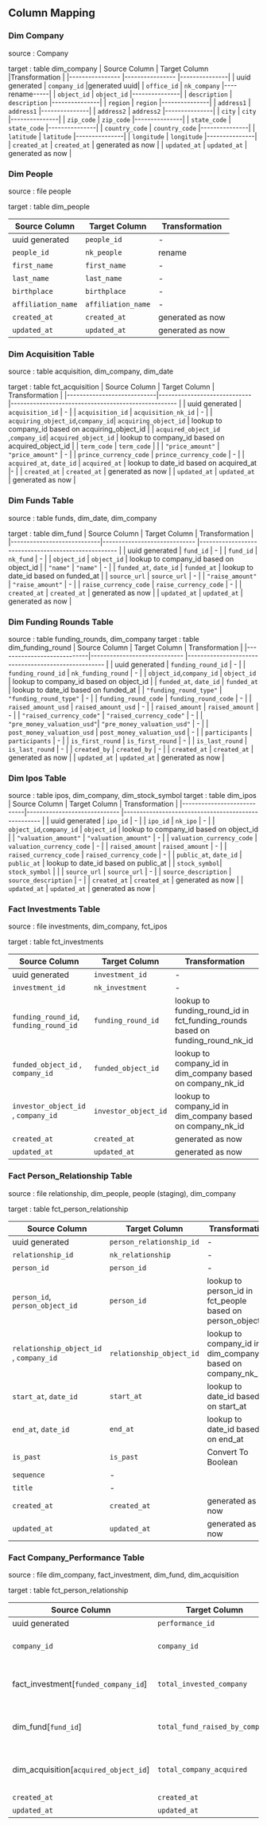 
## Column Mapping

### Dim Company
source : Company

target : table dim_company
| Source Column   | Target Column   |Transformation |
|---------------- |---------------- |---------------|
| uuid generated  | `company_id`    |generated  uuid|
| `office_id`     | `nk_company` |----rename-----|
| `object_id`     | `object_id`     |---------------|
| `description`   | `description`   |---------------|
| `region`        | `region`        |---------------|
| `address1`      | `address1`      |---------------|
| `address2`      | `address2`      |---------------|
| `city`          | `city`          |---------------|
| `zip_code`      | `zip_code`      |---------------|
| `state_code`    | `state_code`    |---------------|
| `country_code`  | `country_code`  |---------------|
| `latitude`      | `latitude`      |---------------|
| `longitude`     | `longitude`     |---------------|
| `created_at`               | `created_at`                     |  generated as now                                                  |
| `updated_at`               | `updated_at`                     | generated as now                                                  |



### Dim People
source : file people

target : table dim_people

| Source Column                 | Target Column      | Transformation                                                   |
|--------------------------------|-------------------|-----------------------------------------------------------------|
| uuid generated             | `people_id`                     | -                                                     |
| `people_id`            | `nk_people`                  | rename                                                     |
| `first_name`            | `first_name`                  | -                                                     |
| `last_name`            | `last_name`                  | -                                                     |
| `birthplace`            | `birthplace`                  | -                                                     |
| `affiliation_name`            | `affiliation_name`                  | -                                                     |
| `created_at`               | `created_at`                     |  generated as now                                                  |
| `updated_at`               | `updated_at`                     | generated as now                                                  |

### Dim Acquisition Table
source : table acquisition, dim_company, dim_date

target : table fct_acquisition
| Source Column              | Target Column                | Transformation                                      |
|----------------------------|----------------------------- |---------------------------------------------------- |
| uuid generated             | `acquisition_id`             | -                                                   |
| `acquisition_id`           | `acquisition_nk_id`          | -                                                   |
| `acquiring_object_id`,`company_id`| `acquiring_object_id`  | lookup to company_id based on acquiring_object_id  |
| `acquired_object_id` ,`company_id`| `acquired_object_id`   | lookup to company_id based on acquired_object_id   |
| `term_code`         | `term_code`         |          |
| `"price_amount"`                  | `"price_amount"`       | -                                                  |
| `prince_currency_code`            | `prince_currency_code` | -                                                  |
| `acquired_at`, `date_id`          | `acquired_at`          | lookup to date_id based on acquired_at             |-                                                  |
| `created_at`               | `created_at`                     |  generated as now                                                  |
| `updated_at`               | `updated_at`                     | generated as now                                                  |

### Dim Funds Table
source : table funds, dim_date, dim_company

target : table dim_fund
| Source Column              | Target Column                | Transformation                                      |
|----------------------------|----------------------------- |---------------------------------------------------- |
| uuid generated             | `fund_id`             | -                                                   |
| `fund_id`                  | `nk_fund`          | -                                                   |
| `object_id`                | `object_id`           | lookup to company_id based on object_id             |
| `"name"`                   | `"name"`              | -                                                  |
| `funded_at`, `date_id`     | `funded_at`           | lookup to date_id based on funded_at               |
| `source_url`               | `source_url`          | -                                                  |
| `"raise_amount"`           | `"raise_amount"`      | -                                                  |
| `raise_currency_code`      | `raise_currency_code` | -                                                  |
| `created_at`               | `created_at`                     |  generated as now                                                  |
| `updated_at`               | `updated_at`                     | generated as now                                                  |


### Dim Funding Rounds Table
source : table funding_rounds, dim_company
target : table dim_funding_round
| Source Column              | Target Column                | Transformation                                      |
|----------------------------|----------------------------- |---------------------------------------------------- |
| uuid generated             | `funding_round_id`               | -                                                     |
| `funding_round_id`         | `nk_funding_round`            | -                                                     |
| `object_id`,`company_id`   | `object_id`                      | lookup to company_id based on object_id               |
| `funded_at`, `date_id`     | `funded_at`                      | lookup to date_id based on funded_at                  |
| `"funding_round_type"`     | `"funding_round_type"`           | -                                                     |
| `funding_round_code`       | `funding_round_code`             | -                                                     |
| `raised_amount_usd`        | `raised_amount_usd`              | - |
| `raised_amount`            | `raised_amount`                  | - |
| `"raised_currency_code"`   | `"raised_currency_code"`         | - |
| `"pre_money_valuation_usd"`| `"pre_money_valuation_usd"`      | - |
| `post_money_valuation_usd` | `post_money_valuation_usd`       | - |
| `participants`             | `participants`                   | - |
| `is_first_round`           | `is_first_round`                 | - |
| `is_last_round`            | `is_last_round`                  | - |
| `created_by`               | `created_by`                     | -                                                  |
| `created_at`               | `created_at`                     |  generated as now                                                  |
| `updated_at`               | `updated_at`                     | generated as now                                                  |


### Dim Ipos Table
source : table ipos, dim_company, dim_stock_symbol
target : table dim_ipos
| Source Column              | Target Column                | Transformation                                      |
|----------------------------|----------------------------- |---------------------------------------------------- |
| uuid generated             | `ipo_id`                     | -                                                     |
| `ipo_id`                   | `nk_ipo`                  | -                                                     |
| `object_id`,`company_id`   | `object_id`                  | lookup to company_id based on object_id               |
| `"valuation_amount"`       | `"valuation_amount"`         | -                                                     |
| `valuation_currency_code`  | `valuation_currency_code`    | -                                  |
| `raised_amount`            | `raised_amount`              | - |
| `raised_currency_code`     | `raised_currency_code`       | - |
| `public_at`, `date_id`     | `public_at`                  | lookup to date_id based on public_at                  |
| `stock_symbol`| `stock_symbol`          |          |
| `source_url`               | `source_url`                     | -                                                  |
| `source_description`       | `source_description`             | -                                                  |
| `created_at`               | `created_at`                     |  generated as now                                                  |
| `updated_at`               | `updated_at`                     | generated as now                                                  |


### Fact Investments Table
source : file investments, dim_company, fct_ipos

target : table fct_investments

| Source Column                 | Target Column      | Transformation                                                   |
|--------------------------------|-------------------|-----------------------------------------------------------------|
| uuid generated             | `investment_id`                     | -                                                     |
| `investment_id`            | `nk_investment`                  | -                                                     |
| `funding_round_id`, `funding_round_id`| `funding_round_id`|lookup to funding_round_id in fct_funding_rounds based on funding_round_nk_id|
| `funded_object_id` , `company_id`            | `funded_object_id` | lookup to company_id in dim_company based on company_nk_id |
| `investor_object_id` , `company_id`            | `investor_object_id` | lookup to company_id in dim_company based on company_nk_id |
| `created_at`               | `created_at`                     |  generated as now                                                  |
| `updated_at`               | `updated_at`                     | generated as now                                                  |


### Fact Person_Relationship Table
source : file relationship, dim_people, people (staging), dim_company

target : table fct_person_relationship

| Source Column                 | Target Column      | Transformation                                                   |
|--------------------------------|-------------------|-----------------------------------------------------------------|
| uuid generated             | `person_relationship_id`                     | -                                                     |
| `relationship_id`            | `nk_relationship`                  | -                                                     |
| `person_id`            | `person_id`                  | -                                                     |
| `person_id`, `person_object_id`| `person_id`|lookup to person_id in fct_people based on person_object_id|
| `relationship_object_id` , `company_id`            | `relationship_object_id` | lookup to company_id in dim_company based on company_nk_id |
| `start_at`, `date_id`          | `start_at`          | lookup to date_id based on start_at             |
| `end_at`, `date_id`          | `end_at`          | lookup to date_id based on end_at             |
| `is_past`            | `is_past`                  | Convert To Boolean                                                    |
`sequence`                  | -                                             |
`title`                  | -                                                 |
| `created_at`               | `created_at`                     |  generated as now                                                  |
| `updated_at`               | `updated_at`                     | generated as now                                                  |



### Fact Company_Performance Table
source : file dim_company, fact_investment, dim_fund, dim_acquisition

target : table fct_person_relationship

| Source Column                 | Target Column      | Transformation                                                   |
|--------------------------------|-------------------|-----------------------------------------------------------------|
| uuid generated             | `performance_id`                     | -                                                     |
| `company_id`            | `company_id`                  | lookup to company_id in dim_company                                                     |
| fact_investment[`funded_company_id`]            | `total_invested_company`                  | count funded_company_id group by company_id                                                      |
| dim_fund[`fund_id`]            | `total_fund_raised_by_company`                  | count funded_company_id group by company_id                                                      |
| dim_acquisition[`acquired_object_id`]            | `total_company_acquired`                  | count funded_company_id group by company_id                                                      |
| `created_at`               | `created_at`                     |  generated as now                                                  |
| `updated_at`               | `updated_at`                     | generated as now                                                  |